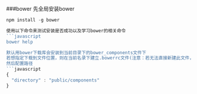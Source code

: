 ###bower
先全局安装bower
```javascript
npm install -g bower

使用以下命令来测试安装是否成功以及学习bower的相关命令
```javascript
bower help

默认用bower下载库会安装到当前目录下的bower_components文件下
若想指定下载到文件位置，则在当前名录下建立.bowerrc文件(注意：若无法直接新建此文件，可用命令 type nul>.bowerrc )
然后配置路径
```javascript
{
  "directory" : "public/components"
}
